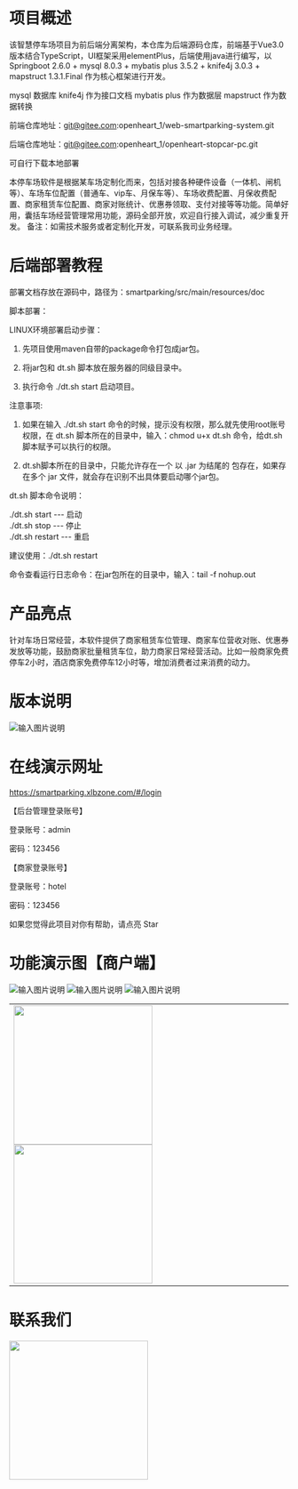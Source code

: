 
# 项目概述

该智慧停车场项目为前后端分离架构，本仓库为后端源码仓库，前端基于Vue3.0版本结合TypeScript，UI框架采用elementPlus，后端使用java进行编写，以Springboot 2.6.0 + mysql 8.0.3 + mybatis plus 3.5.2 + knife4j 3.0.3 + mapstruct 1.3.1.Final 作为核心框架进行开发。

mysql           数据库
knife4j         作为接口文档
mybatis plus    作为数据层
mapstruct       作为数据转换


前端仓库地址：git@gitee.com:openheart_1/web-smartparking-system.git

后端仓库地址：git@gitee.com:openheart_1/openheart-stopcar-pc.git

可自行下载本地部署

本停车场软件是根据某车场定制化而来，包括对接各种硬件设备（一体机、闸机等）、车场车位配置（普通车、vip车、月保车等）、车场收费配置、月保收费配置、商家租赁车位配置、商家对账统计、优惠券领取、支付对接等等功能。简单好用，囊括车场经营管理常用功能，源码全部开放，欢迎自行接入调试，减少重复开发。
备注：如需技术服务或者定制化开发，可联系我司业务经理。

# 后端部署教程

部署文档存放在源码中，路径为：smartparking/src/main/resources/doc

脚本部署：

LINUX环境部署启动步骤：

1. 先项目使用maven自带的package命令打包成jar包。

2. 将jar包和 dt.sh 脚本放在服务器的同级目录中。

3. 执行命令 ./dt.sh start 启动项目。

注意事项:  

1. 如果在输入 ./dt.sh start 命令的时候，提示没有权限，那么就先使用root账号权限，在 dt.sh 脚本所在的目录中，输入：chmod u+x dt.sh 命令，给dt.sh脚本赋予可以执行的权限。   

2. dt.sh脚本所在的目录中，只能允许存在一个 以 .jar 为结尾的 包存在，如果存在多个 jar 文件，就会存在识别不出具体要启动哪个jar包。

dt.sh 脚本命令说明：
      
./dt.sh start     ---  启动    
./dt.sh stop      ---  停止     
./dt.sh restart   ---  重启

建议使用：./dt.sh restart 

命令查看运行日志命令：在jar包所在的目录中，输入：tail -f nohup.out

# 产品亮点

针对车场日常经营，本软件提供了商家租赁车位管理、商家车位营收对账、优惠券发放等功能，鼓励商家批量租赁车位，助力商家日常经营活动。比如一般商家免费停车2小时，酒店商家免费停车12小时等，增加消费者过来消费的动力。

# 版本说明

![输入图片说明](%E5%8A%9F%E8%83%BD%E6%B8%85%E5%8D%95.png)

# 在线演示网址

https://smartparking.xlbzone.com/#/login

【后台管理登录账号】

登录账号：admin

密码：123456

【商家登录账号】

登录账号：hotel

密码：123456

如果您觉得此项目对你有帮助，请点亮 Star

# 功能演示图【商户端】

![输入图片说明](image/%E5%9B%BE%E7%89%8711.png)
![输入图片说明](image/%E5%9B%BE%E7%89%8712.png)
![输入图片说明](image/%E5%9B%BE%E7%89%8716.png)
<table>
 <tr>
  <td>
    <img src="image/图片14.png" width="250px"/>
    <img src="image/图片15.png" width="250px"/>
  </td>
 </tr>
</table>



# 联系我们
<img src="image/企微图片.jpg" width="250px"/>
